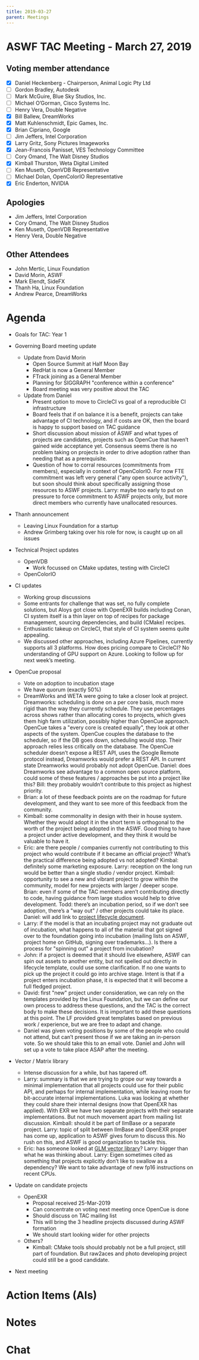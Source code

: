 ```yaml
---
title: 2019-03-27
parent: Meetings
---
```

# **ASWF TAC Meeting - March 27, 2019**

## **Voting member attendance**

* [x] Daniel Heckenberg - Chairperson, Animal Logic Pty Ltd
* [ ] Gordon Bradley, Autodesk 
* [ ] Mark McGuire, Blue Sky Studios, Inc. 
* [ ] Michael O’Gorman, Cisco Systems Inc. 
* [ ] Henry Vera, Double Negative 
* [x] Bill Ballew, DreamWorks
* [x] Matt Kuhlenschmidt, Epic Games, Inc. 
* [x] Brian Cipriano, Google 
* [ ] Jim Jeffers, Intel Corporation 
* [x] Larry Gritz, Sony Pictures Imageworks 
* [x] Jean-Francois Panisset, VES Technology Committee 
* [ ] Cory Omand, The Walt Disney Studios 
* [x] Kimball Thurston, Weta Digital Limited 
* [ ] Ken Museth, OpenVDB Representative 
* [ ] Michael Dolan, OpenColorIO Representative 
* [x] Eric Enderton, NVIDIA

## **Apologies**

* Jim Jeffers, Intel Corporation
* Cory Omand, The Walt Disney Studios 
* Ken Museth, OpenVDB Representative
* Henry Vera, Double Negative

## **Other Attendees**

* John Mertic, Linux Foundation
* David Morin, ASWF
* Mark Elendt, SideFX
* Thanh Ha, Linux Foundation
* Andrew Pearce, DreamWorks

# **Agenda**

* Goals for TAC: Year 1

* Governing Board meeting update
    * Update from David Morin
        * Open Source Summit at Half Moon Bay
        * RedHat is now a General Member
        * FTrack joining as a General Member
        * Planning for SIGGRAPH "conference within a conference"
        * Board meeting was very positive about the TAC
    * Update from Daniel
        * Present option to move to CircleCI vs goal of a reproducible CI infrastructure
        * Board feels that if on balance it is a benefit, projects can take advantage of CI technology, and if costs are OK, then the board is happy to support based on TAC guidance
        * Short discussion about mission of ASWF and what types of projects are candidates, projects such as OpenCue that haven’t gained wide acceptance yet. Consensus seems there is no problem taking on projects in order to drive adoption rather than needing that as a prerequisite.
        * Question of how to corral resources (commitments from members), especially in context of OpenColorIO. For now FTE commitment was left very general ("any open source activity"), but soon should think about specifically assigning those resources to ASWF projects. Larry: maybe too early to put on pressure to force commitment to ASWF projects only, but more direct members who currently have unallocated resources.

* Thanh announcement
    * Leaving Linux Foundation for a startup
    * Andrew Grimberg taking over his role for now, is caught up on all issues

* Technical Project updates
    * OpenVDB
        * Work focussed on CMake updates, testing with CircleCI
    * OpenColorIO

* CI updates
    * Working group discussions
    * Some entrants for challenge that was set, no fully complete solutions, but Aloys got close with OpenEXR builds including Conan, CI system itself is a thin layer on top of recipes for package management, sourcing dependencies, and build (CMake) recipes.
    * Enthusiastic takeup on CircleCI, that style of CI system seems quite appealing.
    * We discussed other approaches, including Azure Pipelines, currently supports all 3 platforms. How does pricing compare to CircleCI? No understanding of GPU support on Azure. Looking to follow up for next week’s meeting.

* OpenCue proposal
    * Vote on adoption to incubation stage
    * We have quorum (exactly 50%)
    * DreamWorks and WETA were going to take a closer look at project. Dreamworks: scheduling is done on a per core basis, much more rigid than the way they currently schedule. They use percentages across shows rather than allocating cores to projects, which gives them high farm utilization, possibly higher than OpenCue approach. OpenCue takes a "every core is created equally", they look at other aspects of the system. OpenCue couples the database to the scheduler, so if the DB goes down, scheduling would stop. Their approach relies less critically on the database. The OpenCue scheduler doesn’t expose a REST API, uses the Google Remote protocol instead, Dreamworks would prefer a REST API. In current state Dreamworks would probably not adopt OpenCue. Daniel: does Dreamworks see advantage to a common open source platform, could some of these features / approaches be put into a project like this? Bill: they probably wouldn’t contribute to this project as highest priority.
    * Brian: a lot of these feedback points are on the roadmap for future development, and they want to see more of this feedback from the community.
    * Kimball: some commonality in design with their in house system. Whether they would adopt it in the short term is orthogonal to the worth of the project being adopted in the ASWF. Good thing to have a project under active development, and they think it would be valuable to have it.
    * Eric: are there people / companies currently not contributing to this project who would contribute if it became an official project? What’s the practical difference being adopted vs not adopted? Kimbal: definitely some marketing exposure. Larry: reception on the long run would be better than a single studio / vendor project. Kimball: opportunity to see a new and vibrant project to grow within the community, model for new projects with larger / deeper scope. Brian: even if some of the TAC members aren’t contributing directly to code, having guidance from large studios would help to drive development. Todd: there’s an incubation period, so if we don’t see adoption, there’s a "way out" / other projects could take its place. Daniel: will add link to [project lifecycle document](https://github.com/AcademySoftwareFoundation/tac/blob/master/process/lifecycle.md).
    * Larry: if the model is that an incubating project may not graduate out of incubation, what happens to all of the material that got signed over to the foundation going into incubation (mailing lists on ASWF, project home on GitHub, signing over trademarks…). Is there a process for "spinning out" a project from incubation?
    * John: if a project is deemed that it should live elsewhere, ASWF can spin out assets to another entity, but not spelled out directly in lifecycle template, could use some clarification. If no one wants to pick up the project it could go into archive stage. Intent is that if a project enters incubation phase, it is expected that it will become a full fledged project.
    * David: first "new" project under consideration, we can rely on the templates provided by the Linux Foundation, but we can define our own process to address these questions, and the TAC is the correct body to make these decisions. It is important to add these questions at this point. The LF provided great templates based on previous work / experience, but we are free to adapt and change.
    * Daniel was given voting positions by some of the people who could not attend, but can’t present those if we are taking an in-person vote. So we should take this to an email vote. Daniel and John will set up a vote to take place ASAP after the meeting.

* Vector / Matrix library
    * Intense discussion for a while, but has tapered off.
    * Larry: summary is that we are trying to grope our way towards a minimal implementation that all projects could use for their public API, and perhaps for internal implementation, while leaving room for bit-accurate internal implementations. Luka was looking at whether they could share their internal designs (now that OpenEXR has applied). With EXR we have two separate projects with their separate implementations. But not much movement apart from mailing list discussion. Kimball: should it be part of IlmBase or a separate project. Larry: topic of split between IlmBase and OpenEXR proper has come up, application to ASWF gives forum to discuss this. No rush on this, and ASWF is good organization to tackle this.
    * Eric: has someone looked at [GLM vector library](https://glm.g-truc.net/0.9.9/index.html)? Larry: bigger than what he was thinking about. Larry: Eigen sometimes cited as something that projects explicitly don’t like to swallow as a dependency? We want to take advantage of new fp16 instructions on recent CPUs.

* Update on candidate projects
    * OpenEXR
        * Proposal received 25-Mar-2019
        * Can concentrate on voting next meeting once OpenCue is done
        * Should discuss on TAC mailing list
        * This will bring the 3 headline projects discussed during ASWF formation
        * We should start looking wider for other projects
    * Others?
        * Kimball: CMake tools should probably not be a full project, still part of foundation. But raw2aces and photo developing project could still be a good candidate.

* Next meeting

# **Action Items (AIs)**

# **Notes**

# **Chat**

